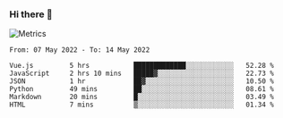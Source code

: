 ### Hi there 👋

![Metrics](https://github.com/radoapx/radoapx/blob/main/github-metrics.svg)

<!--START_SECTION:waka-->

```text
From: 07 May 2022 - To: 14 May 2022

Vue.js         5 hrs           █████████████░░░░░░░░░░░░   52.28 %
JavaScript     2 hrs 10 mins   █████▓░░░░░░░░░░░░░░░░░░░   22.73 %
JSON           1 hr            ██▓░░░░░░░░░░░░░░░░░░░░░░   10.50 %
Python         49 mins         ██░░░░░░░░░░░░░░░░░░░░░░░   08.61 %
Markdown       20 mins         █░░░░░░░░░░░░░░░░░░░░░░░░   03.49 %
HTML           7 mins          ▒░░░░░░░░░░░░░░░░░░░░░░░░   01.34 %
```

<!--END_SECTION:waka-->

<!--
**radoapx/radoapx** is a ✨ _special_ ✨ repository because its `README.md` (this file) appears on your GitHub profile.

Here are some ideas to get you started:

- 🔭 I’m currently working on ...
- 🌱 I’m currently learning ...
- 👯 I’m looking to collaborate on ...
- 🤔 I’m looking for help with ...
- 💬 Ask me about ...
- 📫 How to reach me: ...
- 😄 Pronouns: ...
- ⚡ Fun fact: ...
-->

